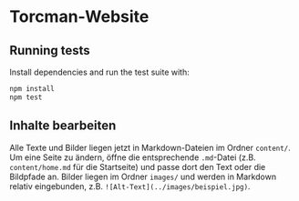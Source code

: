 # Torcman-Website

## Running tests

Install dependencies and run the test suite with:

```bash
npm install
npm test
```

## Inhalte bearbeiten

Alle Texte und Bilder liegen jetzt in Markdown-Dateien im Ordner `content/`. Um eine Seite zu ändern, öffne die entsprechende `.md`-Datei (z.B. `content/home.md` für die Startseite) und passe dort den Text oder die Bildpfade an. Bilder liegen im Ordner `images/` und werden in Markdown relativ eingebunden, z.B. `![Alt-Text](../images/beispiel.jpg)`.
